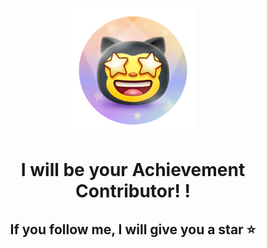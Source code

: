<p align="center">
<img src="https://github.com/TSorks/TSorks/blob/main/Resource/Star.png" width=200 height=200>

<h1 align="center"> I will be your Achievement Contributor! ! </h1>
<h2 align="center"> If you follow me, I will give you a star ⭐</h2>

</p>
